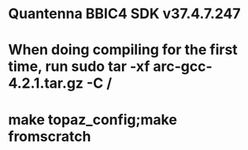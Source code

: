 # Quantenna BBIC4 SDK v37.4.7.247

# When doing compiling for the first time, run sudo tar -xf arc-gcc-4.2.1.tar.gz -C /

# make topaz_config;make fromscratch

